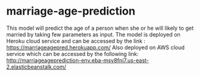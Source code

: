 # marriage-age-prediction
This model will predict the age of a person when she or he will likely to get married by taking few parameters as input.
The model is deployed on Heroku cloud service and can be accessed by the link : https://marriageagepred.herokuapp.com/
Also deployed on AWS cloud service which can be accessed by the following link: http://marriageageprediction-env.eba-msy8fni7.us-east-2.elasticbeanstalk.com/
